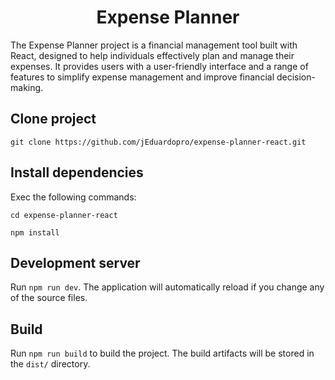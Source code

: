 <h1 align='center'>Expense Planner</h1>

The Expense Planner project is a financial management tool built with React, designed to help individuals effectively plan and manage their expenses. It provides users with a user-friendly interface and a range of features to simplify expense management and improve financial decision-making.

## Clone project
```
git clone https://github.com/jEduardopro/expense-planner-react.git
```

## Install dependencies
Exec the following commands:
```
cd expense-planner-react
```
```
npm install
```

## Development server

Run `npm run dev`. The application will automatically reload if you change any of the source files.


## Build

Run `npm run build` to build the project. The build artifacts will be stored in the `dist/` directory.

